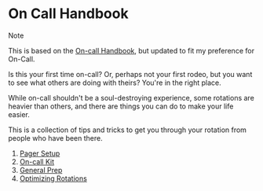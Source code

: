 # On Call Handbook

> [!NOTE]
> This is based on the [On-call Handbook](https://github.com/alicegoldfuss/oncall-handbook/tree/master), but updated to fit my preference for On-Call.

Is this your first time on-call? Or, perhaps not your first rodeo, but you want to see what others are doing with theirs? You're in the right place.

While on-call shouldn't be a soul-destroying experience, some rotations are heavier than others, and there are things you can do to make your life easier.

This is a collection of tips and tricks to get you through your rotation from people who have been there.

1. [Pager Setup](01-Pager-Setup.md)
2. [On-call Kit](02-On-call-Kit.md)
3. [General Prep](03-General-Prep.md)
4. [Optimizing Rotations](04-Optimizing-Rotations.md)
